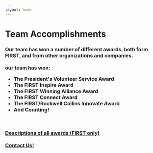 ```yaml
---
layout: home
---
```

<div class="logo-box">
	<h1>Team Accomplishments</h1>
</div>
<div class="information">
	<h3>
	Our team has won a number of different awards, both form FIRST, and from other organizations and companies.
	<br>
	<br>
our team has won:
<ul>
	<li>The President's Volunteer Service Award</li>
	<li>The FIRST Inspire Award</li>
	<li>The FIRST Winning Alliance Award</li>
	<li>The FIRST Connect Award</li>
	<li>The FIRST/Rockwell Collins Innovate Award</li>
	<li>And Counting!</li>
</ul>
	<br>
	<br>
	<a href="https://www.firstinspires.org/sites/default/files/uploads/resource_library/ftc/2016-2017-season/award-descriptions.pdf" target="_blank">Descriptions of all awards (FIRST only)</a>
	<br>
	<br>
	<A HREF="mailto:7sigmarobotics@gmail.com?&Subject=7%20sigma%20robotics%20Q%26A%20inquiry%20accomplishments">Contact Us!</A>
	</h3>
</div>